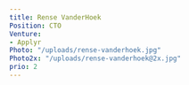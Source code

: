 ```yaml
---
title: Rense VanderHoek
Position: CTO
Venture:
- Applyr
Photo: "/uploads/rense-vanderhoek.jpg"
Photo2x: "/uploads/rense-vanderhoek@2x.jpg"
prio: 2
---
```

